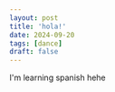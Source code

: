 ```yaml
---
layout: post
title: 'hola!'
date: 2024-09-20
tags: [dance]
draft: false
---
```


I'm learning spanish hehe 